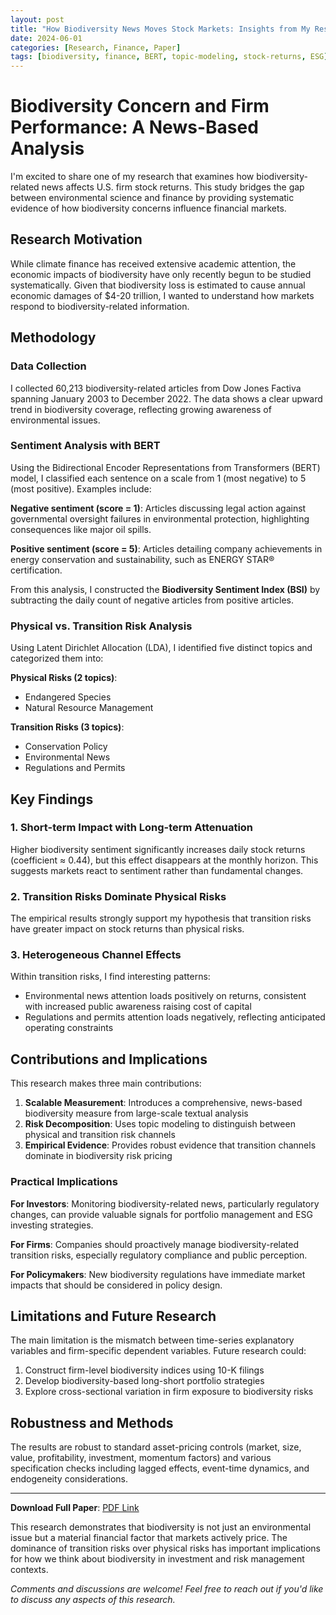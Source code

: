 ```yaml
---
layout: post
title: "How Biodiversity News Moves Stock Markets: Insights from My Research"
date: 2024-06-01
categories: [Research, Finance, Paper]
tags: [biodiversity, finance, BERT, topic-modeling, stock-returns, ESG]
---
```


# Biodiversity Concern and Firm Performance: A News-Based Analysis

I'm excited to share one of my research that examines how biodiversity-related news affects U.S. firm stock returns. This study bridges the gap between environmental science and finance by providing systematic evidence of how biodiversity concerns influence financial markets.

## Research Motivation

While climate finance has received extensive academic attention, the economic impacts of biodiversity have only recently begun to be studied systematically. Given that biodiversity loss is estimated to cause annual economic damages of $4-20 trillion, I wanted to understand how markets respond to biodiversity-related information.

## Methodology

### Data Collection

I collected 60,213 biodiversity-related articles from Dow Jones Factiva spanning January 2003 to December 2022. The data shows a clear upward trend in biodiversity coverage, reflecting growing awareness of environmental issues.

### Sentiment Analysis with BERT

Using the Bidirectional Encoder Representations from Transformers (BERT) model, I classified each sentence on a scale from 1 (most negative) to 5 (most positive). Examples include:

**Negative sentiment (score = 1)**: Articles discussing legal action against governmental oversight failures in environmental protection, highlighting consequences like major oil spills.

**Positive sentiment (score = 5)**: Articles detailing company achievements in energy conservation and sustainability, such as ENERGY STAR® certification.

From this analysis, I constructed the **Biodiversity Sentiment Index (BSI)** by subtracting the daily count of negative articles from positive articles.

### Physical vs. Transition Risk Analysis

Using Latent Dirichlet Allocation (LDA), I identified five distinct topics and categorized them into:

**Physical Risks (2 topics)**:

- Endangered Species
- Natural Resource Management

**Transition Risks (3 topics)**:

- Conservation Policy
- Environmental News  
- Regulations and Permits

## Key Findings

### 1. Short-term Impact with Long-term Attenuation

Higher biodiversity sentiment significantly increases daily stock returns (coefficient ≈ 0.44), but this effect disappears at the monthly horizon. This suggests markets react to sentiment rather than fundamental changes.

### 2. Transition Risks Dominate Physical Risks

The empirical results strongly support my hypothesis that transition risks have greater impact on stock returns than physical risks.

### 3. Heterogeneous Channel Effects

Within transition risks, I find interesting patterns:

- Environmental news attention loads positively on returns, consistent with increased public awareness raising cost of capital
- Regulations and permits attention loads negatively, reflecting anticipated operating constraints

## Contributions and Implications

This research makes three main contributions:

1. **Scalable Measurement**: Introduces a comprehensive, news-based biodiversity measure from large-scale textual analysis
2. **Risk Decomposition**: Uses topic modeling to distinguish between physical and transition risk channels
3. **Empirical Evidence**: Provides robust evidence that transition channels dominate in biodiversity risk pricing

### Practical Implications

**For Investors**: Monitoring biodiversity-related news, particularly regulatory changes, can provide valuable signals for portfolio management and ESG investing strategies.

**For Firms**: Companies should proactively manage biodiversity-related transition risks, especially regulatory compliance and public perception.

**For Policymakers**: New biodiversity regulations have immediate market impacts that should be considered in policy design.

## Limitations and Future Research

The main limitation is the mismatch between time-series explanatory variables and firm-specific dependent variables. Future research could:

1. Construct firm-level biodiversity indices using 10-K filings
2. Develop biodiversity-based long-short portfolio strategies
3. Explore cross-sectional variation in firm exposure to biodiversity risks

## Robustness and Methods

The results are robust to standard asset-pricing controls (market, size, value, profitability, investment, momentum factors) and various specification checks including lagged effects, event-time dynamics, and endogeneity considerations.

---

**Download Full Paper**: [PDF Link](/assets/papers/biodiversity_concern_and_firm_performance.pdf)

This research demonstrates that biodiversity is not just an environmental issue but a material financial factor that markets actively price. The dominance of transition risks over physical risks has important implications for how we think about biodiversity in investment and risk management contexts.

*Comments and discussions are welcome! Feel free to reach out if you'd like to discuss any aspects of this research.*
